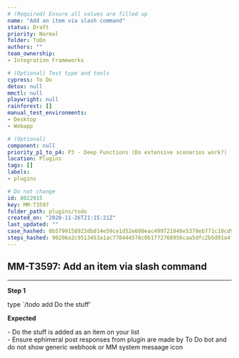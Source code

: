 ```yaml
---
# (Required) Ensure all values are filled up
name: "Add an item via slash command"
status: Draft
priority: Normal
folder: ToDo
authors: ""
team_ownership: 
- Integration Frameworks

# (Optional) Test type and tools
cypress: To Do
detox: null
mmctl: null
playwright: null
rainforest: []
manual_test_environments: 
- Desktop
- Webapp

# (Optional)
component: null
priority_p1_to_p4: P3 - Deep Functions (Do extensive scenarios work?)
location: Plugins
tags: []
labels: 
- plugins

# Do not change
id: 8022915
key: MM-T3597
folder_path: plugins/todo
created_on: "2020-11-26T21:15:21Z"
last_updated: ""
case_hashed: 0b5799158923dbd14e59ce1d52e608eac499721848e5378eb771c10cd97dddbf13b8ba214d00f69cba8ba8fa560c9f97
steps_hashed: 90206a2c9513453a1ac778444578c0b1772768956caa5dfc2b5d91a4f28d7384ff6db748268b2d6de5ecc175680ef93f
---
```


## MM-T3597: Add an item via slash command

---

**Step 1**

type \`/todo add Do the stuff'

**Expected**

\- Do the stuff is added as an item on your list\
\- Ensure ephimeral post responses from plugin are made by To Do bot and do not show generic webhook or MM system mesaage icon
